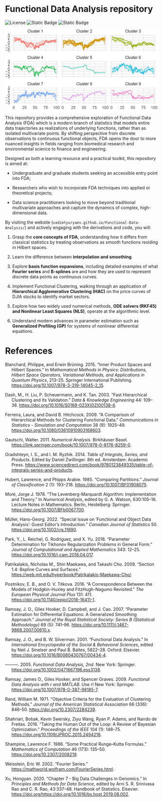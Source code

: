 
# Functional Data Analysis repository

<!-- badges: start -->

![License](https://img.shields.io/badge/License-Apache%202.0%20%2B%20CC%20BY%204.0-teal.svg)
![Static
Badge](https://img.shields.io/badge/Medium-https://medium.com/@vadimtyuryaev-green)
![Static
Badge](https://img.shields.io/badge/LinkedIn-https%3A%2F%2Fwww.linkedin.com%2Fin%2Fvadimtyuryaev%2F-blue)
<!-- badges: end -->

<p align="center">
<img src="Images/DJIA_HAC.jpg" width="600">
</p>

This repository provides a comprehensive exploration of Functional Data
Analysis (FDA) which is a modern branch of statistics that models entire
data trajectories as realizations of underlying functions, rather than
as isolated multivariate points. By shifting perspective from discrete
observations to continuous functional objects, FDA opens the door to
more nuanced insights in fields ranging from biomedical research and
environmental science to finance and engineering.

Designed as both a learning resource and a practical toolkit, this
repository is aimed at:

- Undergraduate and graduate students seeking an accessible entry point
  into FDA;

- Researchers who wish to incorporate FDA techniques into applied or
  theoretical projects;

- Data science practitioners looking to move beyond traditional
  multivariate approaches and capture the dynamics of complex,
  high-dimensional data.

By visiting the website
(`vadimtyuryaev.github.io/Functional-Data-Analysis/`) and actively
engaging with the derivations and code, you will:

1.  Grasp the **core concepts of FDA**, understanding how it differs
    from classical statistics by treating observations as smooth
    functions residing in Hilbert spaces.

2.  Learn the difference between **interpolation and smoothing**.

3.  Explore **basis function expansions**, including detailed examples
    of what **Fourier series** and **B-splines** are and how they are
    used to represent discrete data points as continuous curves.

4.  Implement Functional Clustering, walking through an application of
    **Hierarchical Agglomerative Clustering (HAC)** on the price curves
    of DJIA stocks to identify market sectors.

5.  Explore how two widely used numerical methods, **ODE solvers (RKF45)
    and Nonlinear Least Squares (NLS)**, operate at the algorithmic
    level.

6.  Understand modern advances in parameter estimation such as
    **Generalized Profiling (GP)** for systems of nonlinear differential
    equations.

# References

<div id="refs" class="references csl-bib-body hanging-indent">

<div id="ref-Blanchard2015" class="csl-entry">

Blanchard, Philippe, and Erwin Brüning. 2015. “Inner Product Spaces and
Hilbert Spaces.” In *Mathematical Methods in Physics: Distributions,
Hilbert Space Operators, Variational Methods, and Applications in
Quantum Physics*, 213–25. Springer International Publishing.
<https://doi.org/10.1007/978-3-319-14045-2_15>.

</div>

<div id="ref-dash2003fast" class="csl-entry">

Dash, M., H. Liu, P. Scheuermann, and K. Tan. 2003. “Fast Hierarchical
Clustering and Its Validation.” *Data & Knowledge Engineering* 44:
109–38. <https://doi.org/10.1016/S0169-023X(02)00138-6>.

</div>

<div id="ref-ferreira2009comparison" class="csl-entry">

Ferreira, Laura, and David B. Hitchcock. 2009. “A Comparison of
Hierarchical Methods for Clustering Functional Data.” *Communications in
Statistics - Simulation and Computation* 38 (9): 1925–49.
<https://doi.org/10.1080/03610910903168603>.

</div>

<div id="ref-Walter2011" class="csl-entry">

Gautschi, Walter. 2011. *Numerical Analysis*. Birkhäuser Basel.
<https://link.springer.com/book/10.1007/978-0-8176-8259-0>.

</div>

<div id="ref-gradshteyn2014table" class="csl-entry">

Gradshteyn, I. S., and I. M. Ryzhik. 2014. *Table of Integrals, Series,
and Products*. Edited by Daniel Zwillinger. 8th ed. Amsterdam: Academic
Press.
<https://www.sciencedirect.com/book/9780123849335/table-of-integrals-series-and-products>.

</div>

<div id="ref-hubert1985comparing" class="csl-entry">

Hubert, Lawrence, and Phipps Arabie. 1985. “Comparing Partitions.”
*Journal of Classification* 2 (1): 193–218.
<https://doi.org/10.1007/BF01908075>.

</div>

<div id="ref-more1978levenberg" class="csl-entry">

Moré, Jorge J. 1978. “The Levenberg-Marquardt Algorithm: Implementation
and Theory.” In *Numerical Analysis*, edited by G. A. Watson,
630:105–16. Lecture Notes in Mathematics. Berlin, Heidelberg: Springer.
<https://doi.org/10.1007/BFb0067700>.

</div>

<div id="ref-muller2022functional" class="csl-entry">

Müller, Hans-Georg. 2022. “Special Issue on ‘Functional and Object Data
Analysis’: Guest Editor’s Introduction.” *Canadian Journal of
Statistics* 50. <https://doi.org/10.1002/cjs.11690>.

</div>

<div id="ref-park2018parameter" class="csl-entry">

Park, Y., L. Reichel, G. Rodriguez, and X. Yu. 2018. “Parameter
Determination for Tikhonov Regularization Problems in General Form.”
*Journal of Computational and Applied Mathematics* 343: 12–25.
<https://doi.org/10.1016/j.cam.2018.04.017>.

</div>

<div id="ref-patrikalakis2000section14" class="csl-entry">

Patrikalakis, Nicholas M., Shin Maekawa, and Takashi Cho. 2009. “Section
1.4: Bspline Curves and Surfaces.”
<https://web.mit.edu/hyperbook/Patrikalakis-Maekawa-Cho/>.

</div>

<div id="ref-Postnikov2016" class="csl-entry">

Postnikov, E. B., and O. V. Titkova. 2016. “A Correspondence Between the
Models of Hodgkin-Huxley and FitzHugh-Nagumo Revisited.” *The European
Physical Journal Plus* 131: 411.
<https://doi.org/10.1140/epjp/i2016-16411-1>.

</div>

<div id="ref-ramsay2007parameter" class="csl-entry">

Ramsay, J. O., Giles Hooker, D. Campbell, and J. Cao. 2007. “Parameter
Estimation for Differential Equations: A Generalized Smoothing
Approach.” *Journal of the Royal Statistical Society: Series B
(Statistical Methodology)* 69 (5): 741–96.
<https://doi.org/10.1111/j.1467-9868.2007.00610.x>.

</div>

<div id="ref-ramsay2001fda" class="csl-entry">

Ramsay, J. O., and B. W. Silverman. 2001. “Functional Data Analysis.” In
*International Encyclopedia of the Social & Behavioral Sciences*, edited
by Neil J. Smelser and Paul B. Baltes, 5822–28. Oxford: Elsevier.
<https://doi.org/10.1016/B0080430767/00434-4>.

</div>

<div id="ref-Ramsay2005" class="csl-entry">

———. 2005. *Functional Data Analysis, 2nd*. New York: Springer.
<https://doi.org/10.1002/0471667196.ess3138>.

</div>

<div id="ref-ramsay2009functional" class="csl-entry">

Ramsay, James O., Giles Hooker, and Spencer Graves. 2009. *Functional
Data Analysis with r and MATLAB*. Use r! New York: Springer.
<https://doi.org/10.1007/978-0-387-98185-7>.

</div>

<div id="ref-rand1971objective" class="csl-entry">

Rand, William M. 1971. “Objective Criteria for the Evaluation of
Clustering Methods.” *Journal of the American Statistical Association*
66 (336): 846–50. <https://doi.org/10.2307/2284239>.

</div>

<div id="ref-7352306" class="csl-entry">

Shahriari, Bobak, Kevin Swersky, Ziyu Wang, Ryan P. Adams, and Nando de
Freitas. 2016. “Taking the Human Out of the Loop: A Review of Bayesian
Optimization.” *Proceedings of the IEEE* 104 (1): 148–75.
<https://doi.org/10.1109/JPROC.2015.2494218>.

</div>

<div id="ref-shampine1986practical" class="csl-entry">

Shampine, Lawrence F. 1986. “Some Practical Runge–Kutta Formulas.”
*Mathematics of Computation* 46 (173): 135–50.
<https://doi.org/10.2307/2008219>.

</div>

<div id="ref-mathworldFourierSeries" class="csl-entry">

Weisstein, Eric W. 2002. “Fourier Series.”
<https://mathworld.wolfram.com/FourierSeries.html>.

</div>

<div id="ref-XU2020337" class="csl-entry">

Xu, Hongyan. 2020. “Chapter 7 - Big Data Challenges in Genomics.” In
*Principles and Methods for Data Science*, edited by Arni S. R.
Srinivasa Rao and C. R. Rao, 43:337–48. Handbook of Statistics.
Elsevier. https://doi.org/<https://doi.org/10.1016/bs.host.2019.08.002>.

</div>

</div>
